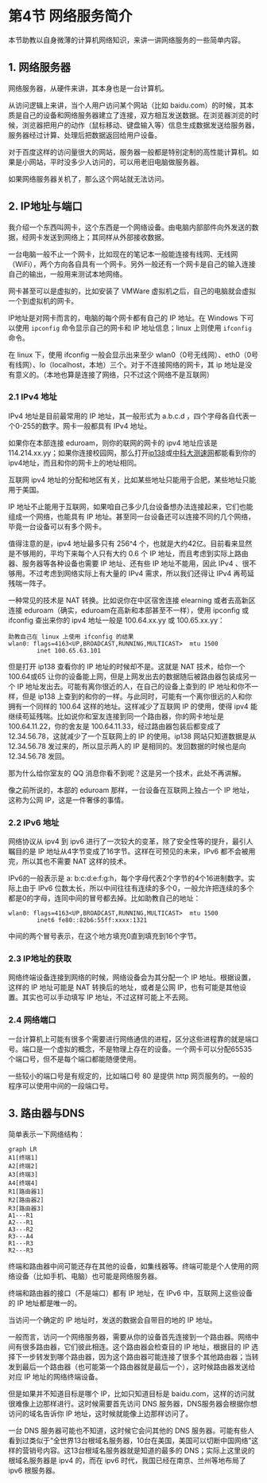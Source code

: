 # 第4节 网络服务简介

本节助教以自身微薄的计算机网络知识，来讲一讲网络服务的一些简单内容。

## 1. 网络服务器

网络服务器，从硬件来讲，其本身也是一台计算机。

从访问逻辑上来讲，当个人用户访问某个网站（比如 baidu.com）的时候，其本质是自己的设备和网络服务器建立了连接，双方相互发送数据。在浏览器浏览的时候，浏览器把用户的动作（鼠标移动、键盘输入等）信息生成数据发送给服务器，服务器经过计算、处理后把数据返回给用户设备。

对于百度这样的访问量很大的网站，服务器一般都是特别定制的高性能计算机。如果是小网站，平时没多少人访问的，可以用老旧电脑做服务器。

如果网络服务器关机了，那么这个网站就无法访问。

## 2. IP地址与端口

我介绍一个东西叫网卡，这个东西是一个网络设备。由电脑内部部件向外发送的数据，经网卡发送到网络上；其同样从外部接收数据。

一台电脑一般不止一个网卡，比如现在的笔记本一般能连接有线网、无线网（WiFi），两个方向各自具有一个网卡。另外一般还有一个网卡是自己的输入连接自己的输出，一般用来测试本地网络。

网卡甚至可以是虚拟的，比如安装了 VMWare 虚拟机之后，自己的电脑就会虚拟一个到虚拟机的网卡。

IP地址是对网卡而言的，电脑的每个网卡都有自己的 IP 地址。在 Windows 下可以使用 `ipconfig` 命令显示自己的网卡和 IP 地址信息；linux 上则使用 `ifconfig` 命令。

在 linux 下，使用 ifconfig 一般会显示出来至少 wlan0（0号无线网）、eth0（0号有线网）、lo（localhost，本地）三个。对于不连接网络的网卡，其 ip 地址是没有意义的。（本地也算是连接了网络，只不过这个网络不是互联网）

### 2.1 IPv4 地址

IPv4 地址是目前最常用的 IP 地址，其一般形式为 a.b.c.d ，四个字母各自代表一个0-255的数字。网卡一般都具有 IPv4 地址。

如果你在本部连接 eduroam，则你的联网的网卡的 ipv4 地址应该是 114.214.xx.yy；如果你连接校园网，那么打开[ip138](https://www.ip138.com/)或[中科大测速网](http://test.ustc.edu.cn/)都能看到你的ipv4地址，而且和你的网卡上的地址相同。

互联网 ipv4 地址的分配和地区有关，比如某些地址只能用于合肥，某些地址只能用于美国。

IP 地址不止能用于互联网，如果咱自己多少几台设备想办法连接起来，它们也能组成一个网络，也能具有 IP 地址。甚至同一台设备还可以连接不同的几个网络，毕竟一台设备可以有多个网卡。

值得注意的是，ipv4 地址最多只有 256^4 个，也就是大约42亿。目前看来显然是不够用的，平均下来每个人只有大约 0.6 个 IP 地址，而且考虑到实际上路由器、服务器等各种设备也需要 IP 地址、还有些 IP 地址不能用，因此 IPv4 、很不够用。不过考虑到网络实际上有大量的 IPv4 需求，所以我们还得让 IPv4 再苟延残喘一阵子。

一种常见的技术是 NAT 转换。比如说你在中区宿舍连接 elearning 或者去高新区连接 eduroam（确实，eduroam在高新和本部甚至不一样），使用 ipconfig 或 ifconfig 查出来你的 ipv4 地址一般是 100.64.xx.yy 或 100.65.xx.yy：

```text
助教自己在 linux 上使用 ifconfig 的结果
wlan0: flags=4163<UP,BROADCAST,RUNNING,MULTICAST>  mtu 1500
        inet 100.65.63.101 
```

但是打开 ip138 查看你的 IP 地址的时候却不是。这就是 NAT 技术，给你一个 100.64或65 让你的设备能上网，但是上网发出去的数据随后被路由器包装成另一个 IP 地址发出去。可能有离你很近的人，在自己的设备上查到的 IP 地址和你不一样，但是 ip138 上查到的和你的一样。与此同时，可能有一个离你很远的人和你拥有一个同样的 100.64 这样的地址。这样减少了互联网 IP 的使用，使得 ipv4 能继续苟延残喘。比如说你和室友连接到同一个路由器，你的网卡地址是 100.64.11.22，你的舍友是 100.64.11.33，经过路由器包装后都变成了 12.34.56.78，这就减少了一个互联网上的 IP 的使用。ip138 网站只知道数据是从 12.34.56.78 发过来的，所以显示两人的 IP 是相同的。发回数据的时候也是向 12.34.56.78 发回。

那为什么给你室友的 QQ 消息你看不到呢？这是另一个技术，此处不再讲解。

像之前所说的，本部的 eduroam 那样，一台设备在互联网上独占一个 IP 地址，这称为公网 IP，这是一件奢侈的事情。

### 2.2 IPv6 地址

网络协议从 ipv4 到 ipv6 进行了一次较大的变革，除了安全性等的提升，最引人瞩目的是 IP 地址从4字节变成了16字节。这样在可预见的未来，IPv6 都不会被用完，所以其也不需要 NAT 这样的技术。

IPv6的一般表示是 a\: b\:c\:d\:e\:f\:g\:h，每个字母代表2个字节的4个16进制数字。实际上由于 IPv6 位数太长，所以中间往往有连续的多个0，一般允许把连续的多个都是0的字母，连同中间的冒号都去掉。比如助教自己的地址：

```text
wlan0: flags=4163<UP,BROADCAST,RUNNING,MULTICAST>  mtu 1500
        inet6 fe80::82b6:55ff:xxxx:1321
```

中间的两个冒号表示，在这个地方填充0直到填充到16个字节。

### 2.3 IP地址的获取

网络终端设备连接到网络的时候，网络设备会为其分配一个 IP 地址。根据设置，这样的 IP 地址可能是 NAT 转换后的地址，或者是公网 IP，也有可能是其他设置。其实也可以手动填写 IP 地址，不过这样可能上不去网。

### 2.4 网络端口

一台计算机上可能有很多个需要进行网络通信的进程，区分这些进程靠的就是端口号。端口是一个虚拟的概念，不是物理上存在的设备。一个网卡可以分配65535个端口号，但不是每个端口都能随便使用。

一些较小的端口号是有规定的，比如端口号 80 是提供 http 网页服务的。一般的程序可以使用中间的一段端口号。

## 3. 路由器与DNS

简单表示一下网络结构：

```mermaid
graph LR
A1[终端1]
A2[终端2]
A3[终端3]
A4[终端4]
R1[路由器1]
R2[路由器2]
R3[路由器3]
A1---R1
A2---R1
A3---R2
R3---A4
R1---R3
R2---R3
```

终端和路由器中间可能还存在其他的设备，如集线器等。终端可能是个人使用的网络设备（比如手机、电脑）也可能是网络服务器。

终端和路由器的接口（不是端口）都有 IP 地址，在 IPv6 中，互联网上这些设备的 IP 地址都是唯一的。

当访问一个确定的 IP 地址时，发送的数据会自带目的地的 IP 地址。

一般而言，访问一个网络服务器，需要从你的设备首先连接到一个路由器。网络中间有很多路由器，它们彼此相连。这个路由器会检查目的 IP 地址，根据目的 IP 选择下一步转发到哪个路由器，因为这个路由器可能连接了很多个其他路由器；当转发到最后一个路由器（也可能第一个路由器就是最后一个），这时候路由器发送给对应 IP 地址的网络终端设备。

但是如果并不知道目标是哪个 IP，比如只知道目标是 baidu.com，这样的访问就很难像上边那样进行。这时候需要首先访问 DNS 服务器，DNS服务器会根据你想访问的域名告诉你 IP 地址，这时候就能像上边那样访问了。

一台 DNS 服务器可能也不知道，这时候它会问其他的 DNS 服务器。可能有些人看到过类似于“全世界13台根域名服务器，10台在美国，美国可以切断中国网络”这样的营销号内容。这13台根域名服务器就是知道的最多的 DNS；实际上这里说的根域名服务器是 ipv4 的，而在 ipv6 时代，我国已经在南京、兰州等地布局了 ipv6 根服务器。
